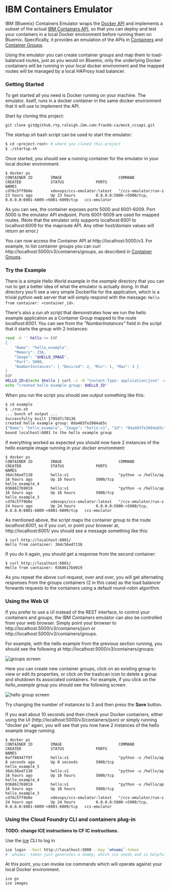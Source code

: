 # IBM Containers Emulator

IBM (Bluemix) Containers Emulator wraps the [Docker API](https://docs.docker.com/reference/api/docker_remote_api/) and implements a subset of the actual [IBM Containers API](https://www.ng.bluemix.net/docs/containers/container_index.html), so that you can deploy and test your containers in a local Docker environment before running them on Bluemix. Specifically, it provides an emulation of the APIs in [Containers](http://ccsapi-doc.mybluemix.net/#!/Containers) and [Container Groups](http://ccsapi-doc.mybluemix.net/#!/Container_Groups).

Using the emulator you can create container groups and map them to load-balanced routes, just as you would on Bluemix, only the underlying Docker containers will be running in your local docker environment and the mapped routes will be managed by a local HAProxy load balancer. 

### Getting Started

To get started all you need is Docker running on your machine. The emulator, itself, runs in a docker container in the same docker environment that it will use to implement the API.

Start by cloning this project:

```
git clone git@github.rtp.raleigh.ibm.com:frankb-ca/mock_ccsapi.git
```

The *startup.sh* bash script can be used to start the emulator:

```bash
$ cd <project-root> # where you cloned this project
$ ./startup.sh
```

Once started, you should see a running container for the emulator in your local docker environment:

```
$ docker ps
CONTAINER ID        IMAGE                         COMMAND                CREATED             STATUS              PORTS                                                      NAMES
cd76c5ff9b0e        xdevops/ccs-emulator:latest   "/ccs-emulator/run-s   23 hours ago        Up 23 hours         0.0.0.0:5000->5000/tcp, 0.0.0.0:6001-6009->6001-6009/tcp   ccs-emulator
```
As you can see, the container exposes ports 5000 and 6001-6009. Port 5000 is the emulator API endpoint. Ports 6001-6009 are used for mapped routes. (Note that the emulator only supports localhost:6001 to localhost:6009 for the maproute API. Any other host/domain values will return an error.) 

You can now access the Container API at http://localhost:5000/v3. For example, to list container groups you can curl http://localhost:5000/v3/containers/groups, as described in [Container Groups](http://ccsapi-doc.mybluemix.net/#!/Container_Groups).

### Try the Example

There is a simple Hello World example in the *example* directory that you can run to get a better idea of what the emulator is actually doing. In that directory you'll see a very simple Dockerfile for the application, which is a trivial python web server that will simply respond with the message: ```Hello from container: <container_id>```.

There's also a *run.sh* script that demonstrates how we run the hello example application as a Container Group mapped to the route *localhost:6001*. You can see from the *"NumberInstances"* field in the script that it starts the group with 2 instances:

```bash
read -d '' hello << EOF
{
    "Name": "hello_example",
    "Memory": 256,
    "Image": "$HELLO_IMAGE",
    "Port": 5000,
    "NumberInstances": { "Desired": 2, "Min": 1, "Max": 3 }
}
EOF
HELLO_ID=$(echo $hello | curl -s -H "Content-Type: application/json" -d @- "${CCSAPI}/containers/groups" | sed -e 's/.*"Id": "\([^"]*\)",.*/\1/')
echo "created hello example group: $HELLO_ID"
```

When you run the script you should see output something like this:

```bash
$ cd example
$ ./run.sh
... bunch of output ...
Successfully built 1795d7c78136
created hello example group: 0da403fe2084ab5c
{"Name": "hello_example", "Image": "hello:v1", "Id": "0da403fe2084ab5c", "NumberInstances": {"Desired": 2, "Min": 1, "Max": 3}, "Memory": 256, "Routes": ["localhost:6001"], "Port": 5000}
bound localhost:6001 to the hello example group
```
If everything worked as expected you should now have 2 instances of the hello example image running in your docker environment:

```
$ docker ps
CONTAINER ID        IMAGE                         COMMAND                CREATED             STATUS              PORTS                                                      NAMES
364c56ed7138        hello:v1                      "python -u /hello/ap   16 hours ago        Up 16 hours         5000/tcp                                                   hello_example_4
0368617b9019        hello:v1                      "python -u /hello/ap   16 hours ago        Up 16 hours         5000/tcp                                                   hello_example_3
cd76c5ff9b0e        xdevops/ccs-emulator:latest   "/ccs-emulator/run-s   24 hours ago        Up 24 hours         0.0.0.0:5000->5000/tcp, 0.0.0.0:6001-6009->6001-6009/tcp   ccs-emulator
```
As mentioned above, the script maps the container group to the route *localhost:6001*, so if you curl, or point your browser at, http://localhost:6001/ you should see a message something like this:

```
$ curl http://localhost:6001/
Hello from container: 364c56ed7138
```

If you do it again, you should get a response from the second container:

```
$ curl http://localhost:6001/
Hello from container: 0368617b9019
```

As you repeat the above curl request, over and over, you will get alternating responses from the groups containers (2 in this case) as the load balancer forwards requests to the containers using a default round-robin algorithm.

### Using the Web UI

If you prefer to use a UI instead of the REST interface, to control your containers and groups, the IBM Containers emulator can also be controlled from your web browser. Simply point your browser to http://localhost:5000/v3/containers/json or http://localhost:5000/v3/containers/groups.

For example, with the hello example from the previous section running, you should see the following at http://localhost:5000/v3/containers/groups:

![groups screen](https://github.rtp.raleigh.ibm.com/frankb-ca/mock_ccsapi/raw/master/images/groups.jpg)

Here you can create new container groups, click on an existing group to view or edit its properties, or click on the trashcan icon to delete a group and shutdown its associated containers. For example, if you click on the *hello_example* group you should see the following screen:

![hello group screen](https://github.rtp.raleigh.ibm.com/frankb-ca/mock_ccsapi/raw/master/images/hello_group.jpg)

Try changing the number of instances to 3 and then press the **Save** button.

If you wait about 10 seconds and then check your Docker containers, either using the UI (http://localhost:5000/v3/containers/json) or simply running "docker ps" again, you will see that you now have 2 instances of the hello example image running:

```
$ docker ps
CONTAINER ID        IMAGE                         COMMAND                CREATED             STATUS              PORTS                                                      NAMES
8aff88447f9f        hello:v1                      "python -u /hello/ap   8 seconds ago       Up 8 seconds        5000/tcp                                                   hello_example_5
364c56ed7138        hello:v1                      "python -u /hello/ap   16 hours ago        Up 16 hours         5000/tcp                                                   hello_example_4
0368617b9019        hello:v1                      "python -u /hello/ap   16 hours ago        Up 16 hours         5000/tcp                                                   hello_example_3
cd76c5ff9b0e        xdevops/ccs-emulator:latest   "/ccs-emulator/run-s   24 hours ago        Up 24 hours         0.0.0.0:5000->5000/tcp, 0.0.0.0:6001-6009->6001-6009/tcp   ccs-emulator
```

### Using the Cloud Foundry CLI and containers plug-in

**TODO: change ICE instructions to CF IC instructions.**

Use the [ice](https://github.rtp.raleigh.ibm.com/project-alchemy/ccscli) CLI to log in

```bash
ice login --host http://localhost:5000 --key `whoami`-token
# `whoami`-token just generates a dummy, which ice needs and is helpful for logging and simulating multi-user function.
```  
At this point, you can invoke ice commands which will operate against your local Docker environment.

```
ice ps
ice images
```
